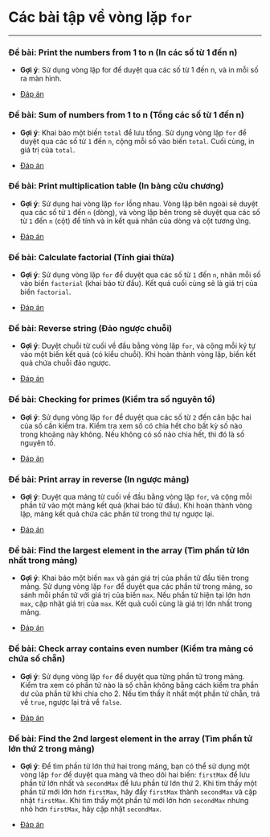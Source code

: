 # Các bài tập về vòng lặp `for`

---

### Đề bài: Print the numbers from 1 to n (In các số từ 1 đến n)

- **Gợi ý**: Sử dụng vòng lặp for để duyệt qua các số từ 1 đến n, và in mỗi số ra màn hình.

- [Đáp án](./exercise/print.js)

### Đề bài: Sum of numbers from 1 to n (Tổng các số từ 1 đến n)

- **Gợi ý**: Khai báo một biến `total` để lưu tổng. Sử dụng vòng lặp `for` để duyệt qua các số từ `1` đến `n`, cộng mỗi số vào biến `total`. Cuối cùng, in giá trị của `total`.

- [Đáp án](./exercise/sum.js)

### Đề bài: Print multiplication table (In bảng cửu chương)

- **Gợi ý**: Sử dụng hai vòng lặp `for` lồng nhau. Vòng lặp bên ngoài sẽ duyệt qua các số từ `1` đến `n` (dòng), và vòng lặp bên trong sẽ duyệt qua các số từ `1` đến `n` (cột) để tính và in kết quả nhân của dòng và cột tương ứng.

- [Đáp án](./exercise/multiplication.table.js)

### Đề bài: Calculate factorial (Tính giai thừa)

- **Gợi ý**: Sử dụng vòng lặp `for` để duyệt qua các số từ `1` đến `n`, nhân mỗi số vào biến `factorial` (khai báo từ đầu). Kết quả cuối cùng sẽ là giá trị của biến `factorial`.

- [Đáp án](./exercise/factorial.js)

### Đề bài: Reverse string (Đảo ngược chuỗi)

- **Gợi ý**: Duyệt chuỗi từ cuối về đầu bằng vòng lặp `for`, và cộng mỗi ký tự vào một biến kết quả (có kiểu chuỗi). Khi hoàn thành vòng lặp, biến kết quả chứa chuỗi đảo ngược.

- [Đáp án](./exercise/reverse.string.js)

### Đề bài: Checking for primes (Kiểm tra số nguyên tố)

- **Gợi ý**: Sử dụng vòng lặp `for` để duyệt qua các số từ `2` đến căn bậc hai của số cần kiểm tra. Kiểm tra xem số có chia hết cho bất kỳ số nào trong khoảng này không. Nếu không có số nào chia hết, thì đó là số nguyên tố.

- [Đáp án](./exercise/check.prime.js)

### Đề bài: Print array in reverse (In ngược mảng)

- **Gợi ý**: Duyệt qua mảng từ cuối về đầu bằng vòng lặp `for`, và cộng mỗi phần tử vào một mảng kết quả (khai báo từ đầu). Khi hoàn thành vòng lặp, mảng kết quả chứa các phần tử trong thứ tự ngược lại.

- [Đáp án](./exercise/reverse.array.js)

### Đề bài: Find the largest element in the array (Tìm phần tử lớn nhất trong mảng)

- **Gợi ý**: Khai báo một biến `max` và gán giá trị của phần tử đầu tiên trong mảng. Sử dụng vòng lặp `for` để duyệt qua các phần tử trong mảng, so sánh mỗi phần tử với giá trị của biến `max`. Nếu phần tử hiện tại lớn hơn `max`, cập nhật giá trị của `max`. Kết quả cuối cùng là giá trị lớn nhất trong mảng.

- [Đáp án](./exercise/largest.element.1.js)

### Đề bài: Check array contains even number (Kiểm tra mảng có chứa số chẵn)

- **Gợi ý**: Sử dụng vòng lặp `for` để duyệt qua từng phần tử trong mảng. Kiểm tra xem có phần tử nào là số chẵn không bằng cách kiểm tra phần dư của phần tử khi chia cho 2. Nếu tìm thấy ít nhất một phần tử chẵn, trả về `true`, ngược lại trả về `false`.

- [Đáp án](./exercise/check.even.js)

### Đề bài: Find the 2nd largest element in the array (Tìm phần tử lớn thứ 2 trong mảng)

- **Gợi ý**: Để tìm phần tử lớn thứ hai trong mảng, bạn có thể sử dụng một vòng lặp `for` để duyệt qua mảng và theo dõi hai biến: `firstMax` để lưu phần tử lớn nhất và `secondMax` để lưu phần tử lớn thứ 2. Khi tìm thấy một phần tử mới lớn hơn `firstMax`, hãy đẩy `firstMax` thành `secondMax` và cập nhật `firstMax`. Khi tìm thấy một phần tử mới lớn hơn `secondMax` nhưng nhỏ hơn `firstMax`, hãy cập nhật `secondMax`.

- [Đáp án](./exercise/largest.element.2.js)

